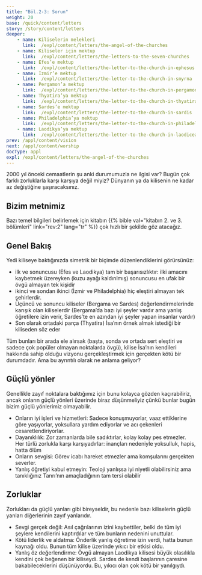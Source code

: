 ```yaml
---
title: "Böl.2-3: Sorun"
weight: 20
base: /quick/content/letters
story: /story/content/letters
deeper:
    - name: Kiliselerin melekleri
      link:  /expl/content/letters/the-angel-of-the-churches
    - name: Kiliseler için mektup
      link:  /expl/content/letters/the-letters-to-the-seven-churches
    - name: Efes’e mektup
      link:  /expl/content/letters/the-letter-to-the-church-in-ephesus
    - name: İzmir’e mektup
      link:  /expl/content/letters/the-letter-to-the-church-in-smyrna
    - name: Pergamon’a mektup
      link:  /expl/content/letters/the-letter-to-the-church-in-pergamon
    - name: Thyatira’ya mektup
      link:  /expl/content/letters/the-letter-to-the-church-in-thyatira
    - name: Sardes’e mektup
      link:  /expl/content/letters/the-letter-to-the-church-in-sardis
    - name: Philadelphia’ya mektup
      link:  /expl/content/letters/the-letter-to-the-church-in-philadelphia
    - name: Laodikya’ya mektup
      link:  /expl/content/letters/the-letter-to-the-church-in-laodicea
prev: /appl/content/vision
next: /appl/content/worship
docType: appl
expl: /expl/content/letters/the-angel-of-the-churches
---
```


2000 yıl önceki cemaatlerin şu anki durumumuzla ne ilgisi var? Bugün çok farklı zorluklarla karşı karşıya değil miyiz? Dünyanın ya da kilisenin ne kadar az değiştiğine şaşıracaksınız.

## Bizim metnimiz

<a name="7aff"></a>
Bazı temel bilgileri belirlemek için kitabın {{% bible val="kitabın 2. ve 3. bölümleri" link="rev:2" lang="tr" %}} çok hızlı bir şekilde göz atacağız.

## Genel Bakış

<a name="dfec"></a>
Yedi kiliseye baktığınızda simetrik bir biçimde düzenlendiklerini görürsünüz:

- ilk ve sonuncusu (Efes ve Laodikya) tam bir başarısızlıktır: ilki amacını kaybetmek üzereyken (kuzu ayağı kaldırılmış) sonuncusu en ufak bir övgü almayan tek kişidir
- ikinci ve sondan ikinci (İzmir ve Philadelphia) hiç eleştiri almayan tek şehirlerdir.
- Üçüncü ve sonuncu kiliseler (Bergama ve Sardes) değerlendirmelerinde karışık olan kiliselerdir (Bergama’da bazı iyi şeyler vardır ama yanlış öğretilere izin verir, Sardes’te en azından iyi şeyler yapan insanlar vardır)
- Son olarak ortadaki parça (Thyatira) İsa’nın örnek almak istediği bir kiliseden söz eder

Tüm bunları bir arada ele alırsak (başta, sonda ve ortada sert eleştiri ve sadece çok popüler olmayan noktalarda övgü), kilise İsa’nın kendileri hakkında sahip olduğu vizyonu gerçekleştirmek için gerçekten kötü bir durumdadır. Ama bu ayrıntılı olarak ne anlama geliyor?

## Güçlü yönler

<a name="9deb"></a>
Genellikle zayıf noktalara baktığımız için bunu kolayca gözden kaçırabiliriz, ancak onların güçlü yönleri üzerinde biraz düşünmeliyiz çünkü bunlar bugün bizim güçlü yönlerimiz olmayabilir.

- Onların iyi işleri ve hizmetleri: Sadece konuşmuyorlar, vaaz ettiklerine göre yaşıyorlar, yoksullara yardım ediyorlar ve acı çekenleri cesaretlendiriyorlar.
- Dayanıklılık: Zor zamanlarda bile sadıktırlar, kolay kolay pes etmezler. Her türlü zorlukla karşı karşıyadırlar: inançları nedeniyle yoksulluk, hapis, hatta ölüm
- Onların sevgisi: Görev icabı hareket etmezler ama komşularını gerçekten severler.
- Yanlış öğretiyi kabul etmeyin: Teoloji yanlışsa iyi niyetli olabilirsiniz ama tanıklığınız Tanrı’nın amaçladığının tam tersi olabilir

## Zorluklar

<a name="a25d"></a>
Zorlukları da güçlü yanları gibi bireyseldir, bu nedenle bazı kiliselerin güçlü yanları diğerlerinin zayıf yanlarıdır.

- Sevgi gerçek değil: Asıl çağrılarının izini kaybettiler, belki de tüm iyi şeylere kendilerini kaptırdılar ve tüm bunların nedenini unuttular.
- Kötü liderlik ve aldatma: Önderlik yanlış öğretime izin verdi, hatta bunun kaynağı oldu. Bunun tüm kilise üzerinde yıkıcı bir etkisi oldu.
- Yanlış öz değerlendirme: Övgü almayan Laodikya kilisesi büyük olasılıkla kendini çok beğenen bir kiliseydi. Sardes de kendi başlarının çaresine bakabileceklerini düşünüyordu. Bu, yıkıcı olan çok kötü bir yanılgıydı.
